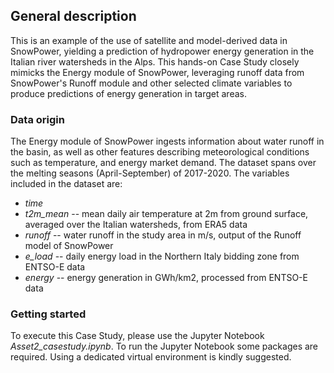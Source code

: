 ## General description


This is an example of the use of satellite and model-derived data in SnowPower, yielding a prediction of hydropower energy generation in the Italian river watersheds in the Alps.
This hands-on Case Study closely mimicks the Energy module of SnowPower, leveraging runoff data from SnowPower's Runoff module and other selected climate variables to produce predictions of energy generation in target areas.

### Data origin 

The Energy module of SnowPower ingests information about water runoff in the basin, as well as other features describing meteorological conditions such as temperature, and energy market demand.
The dataset spans over the melting seasons (April-September) of 2017-2020. The variables included in the dataset are:

- *time*
- *t2m_mean* -- mean daily air temperature at 2m from ground surface, averaged over the Italian watersheds, from ERA5 data
- *runoff* -- water runoff in the study area in m/s, output of the Runoff model of SnowPower
- *e_load* -- daily energy load in the Northern Italy bidding zone from ENTSO-E data
- *energy* -- energy generation in GWh/km2, processed from ENTSO-E data

### Getting started

To execute this Case Study, please use the Jupyter Notebook *Asset2_casestudy.ipynb*.
To run the Jupyter Notebook some packages are required. Using a dedicated virtual environment is kindly suggested.
